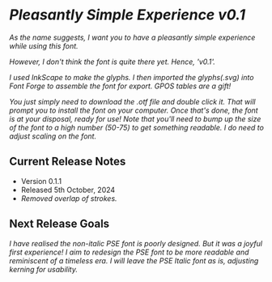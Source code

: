 # *Pleasantly Simple Experience v0.1*

*As the name suggests, I want you to have a pleasantly simple experience while using this font.*

*However, I don't think the font is quite there yet. Hence, 'v0.1'.*

*I used InkScape to make the glyphs. I then imported the glyphs(.svg) into Font Forge to assemble the font for export.
GPOS tables are a gift!*

*You just simply need to download the .otf file and double click it.*
*That will prompt you to install the font on your computer. Once that's done, the font is at your disposal, ready for use!*
*Note that you'll need to bump up the size of the font to a high number (50-75) to get something readable. I do need to adjust scaling on the font.*

## Current Release Notes
 - Version 0.1.1
 - Released 5th October, 2024
 - *Removed overlap of strokes.*


## Next Release Goals
*I have realised the non-italic PSE font is poorly designed. But it was a joyful first experience!*
*I aim to redesign the PSE font to be more readable and reminiscent of a timeless era. I will leave the PSE Italic font as is, adjusting kerning for usability.*
